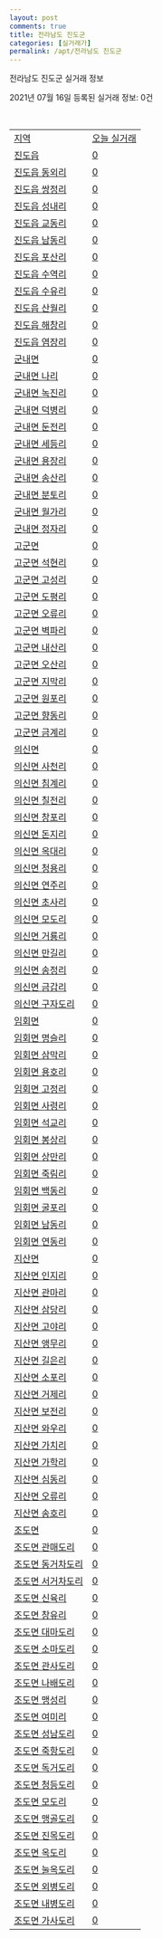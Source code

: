 ```yaml
---
layout: post
comments: true
title: 전라남도 진도군
categories: [실거래가]
permalink: /apt/전라남도 진도군
---
```


전라남도 진도군 실거래 정보

2021년 07월 16일 등록된 실거래 정보: 0건

<script type="text/javascript">
  google.charts.load('current', {'packages':['corechart']});
  google.charts.setOnLoadCallback(drawChart);

  function drawChart() {
    var data = google.visualization.arrayToDataTable([['거래일', '매매', '전월세', '전매'], ['20-07', 2, 1, 2], ['20-08', 9, 2, 0], ['20-09', 5, 4, 3], ['20-10', 24, 1, 0], ['20-11', 13, 1, 0], ['20-12', 11, 1, 0], ['21-01', 11, 0, 0], ['21-02', 5, 1, 0], ['21-03', 5, 0, 0], ['21-04', 5, 2, 0], ['21-05', 3, 1, 0], ['21-06', 9, 1, 0], ['21-07', 1, 1, 0]]);

    var options = {
      title: '최근 1년간 유형별 거래량 추이',
      legend: { position: 'bottom' }
    };

    var chart = new google.visualization.LineChart(document.getElementById('columnchart_material'));
    chart.draw(data, (options));
  }
</script>

<div id="columnchart_material" style="width: 95%; margin-left: -35px"></div>
<br>
<table class="sortable">
  <tr>
    <td><a href="#">지역</a></td>
    <td><a href="#">오늘 실거래</a></td>
  </tr>

  
  <tr class="item">
    <td><a href="전라남도 진도군 진도읍">진도읍</a></td>
    <td><a href="전라남도 진도군 진도읍">0</a></td>
  </tr>
    

  <tr class="item">
    <td><a href="전라남도 진도군 진도읍 동외리">진도읍 동외리</a></td>
    <td><a href="전라남도 진도군 진도읍 동외리">0</a></td>
  </tr>
    

  <tr class="item">
    <td><a href="전라남도 진도군 진도읍 쌍정리">진도읍 쌍정리</a></td>
    <td><a href="전라남도 진도군 진도읍 쌍정리">0</a></td>
  </tr>
    

  <tr class="item">
    <td><a href="전라남도 진도군 진도읍 성내리">진도읍 성내리</a></td>
    <td><a href="전라남도 진도군 진도읍 성내리">0</a></td>
  </tr>
    

  <tr class="item">
    <td><a href="전라남도 진도군 진도읍 교동리">진도읍 교동리</a></td>
    <td><a href="전라남도 진도군 진도읍 교동리">0</a></td>
  </tr>
    

  <tr class="item">
    <td><a href="전라남도 진도군 진도읍 남동리">진도읍 남동리</a></td>
    <td><a href="전라남도 진도군 진도읍 남동리">0</a></td>
  </tr>
    

  <tr class="item">
    <td><a href="전라남도 진도군 진도읍 포산리">진도읍 포산리</a></td>
    <td><a href="전라남도 진도군 진도읍 포산리">0</a></td>
  </tr>
    

  <tr class="item">
    <td><a href="전라남도 진도군 진도읍 수역리">진도읍 수역리</a></td>
    <td><a href="전라남도 진도군 진도읍 수역리">0</a></td>
  </tr>
    

  <tr class="item">
    <td><a href="전라남도 진도군 진도읍 수유리">진도읍 수유리</a></td>
    <td><a href="전라남도 진도군 진도읍 수유리">0</a></td>
  </tr>
    

  <tr class="item">
    <td><a href="전라남도 진도군 진도읍 산월리">진도읍 산월리</a></td>
    <td><a href="전라남도 진도군 진도읍 산월리">0</a></td>
  </tr>
    

  <tr class="item">
    <td><a href="전라남도 진도군 진도읍 해창리">진도읍 해창리</a></td>
    <td><a href="전라남도 진도군 진도읍 해창리">0</a></td>
  </tr>
    

  <tr class="item">
    <td><a href="전라남도 진도군 진도읍 염장리">진도읍 염장리</a></td>
    <td><a href="전라남도 진도군 진도읍 염장리">0</a></td>
  </tr>
    

  <tr class="item">
    <td><a href="전라남도 진도군 군내면">군내면</a></td>
    <td><a href="전라남도 진도군 군내면">0</a></td>
  </tr>
    

  <tr class="item">
    <td><a href="전라남도 진도군 군내면 나리">군내면 나리</a></td>
    <td><a href="전라남도 진도군 군내면 나리">0</a></td>
  </tr>
    

  <tr class="item">
    <td><a href="전라남도 진도군 군내면 녹진리">군내면 녹진리</a></td>
    <td><a href="전라남도 진도군 군내면 녹진리">0</a></td>
  </tr>
    

  <tr class="item">
    <td><a href="전라남도 진도군 군내면 덕병리">군내면 덕병리</a></td>
    <td><a href="전라남도 진도군 군내면 덕병리">0</a></td>
  </tr>
    

  <tr class="item">
    <td><a href="전라남도 진도군 군내면 둔전리">군내면 둔전리</a></td>
    <td><a href="전라남도 진도군 군내면 둔전리">0</a></td>
  </tr>
    

  <tr class="item">
    <td><a href="전라남도 진도군 군내면 세등리">군내면 세등리</a></td>
    <td><a href="전라남도 진도군 군내면 세등리">0</a></td>
  </tr>
    

  <tr class="item">
    <td><a href="전라남도 진도군 군내면 용장리">군내면 용장리</a></td>
    <td><a href="전라남도 진도군 군내면 용장리">0</a></td>
  </tr>
    

  <tr class="item">
    <td><a href="전라남도 진도군 군내면 송산리">군내면 송산리</a></td>
    <td><a href="전라남도 진도군 군내면 송산리">0</a></td>
  </tr>
    

  <tr class="item">
    <td><a href="전라남도 진도군 군내면 분토리">군내면 분토리</a></td>
    <td><a href="전라남도 진도군 군내면 분토리">0</a></td>
  </tr>
    

  <tr class="item">
    <td><a href="전라남도 진도군 군내면 월가리">군내면 월가리</a></td>
    <td><a href="전라남도 진도군 군내면 월가리">0</a></td>
  </tr>
    

  <tr class="item">
    <td><a href="전라남도 진도군 군내면 정자리">군내면 정자리</a></td>
    <td><a href="전라남도 진도군 군내면 정자리">0</a></td>
  </tr>
    

  <tr class="item">
    <td><a href="전라남도 진도군 고군면">고군면</a></td>
    <td><a href="전라남도 진도군 고군면">0</a></td>
  </tr>
    

  <tr class="item">
    <td><a href="전라남도 진도군 고군면 석현리">고군면 석현리</a></td>
    <td><a href="전라남도 진도군 고군면 석현리">0</a></td>
  </tr>
    

  <tr class="item">
    <td><a href="전라남도 진도군 고군면 고성리">고군면 고성리</a></td>
    <td><a href="전라남도 진도군 고군면 고성리">0</a></td>
  </tr>
    

  <tr class="item">
    <td><a href="전라남도 진도군 고군면 도평리">고군면 도평리</a></td>
    <td><a href="전라남도 진도군 고군면 도평리">0</a></td>
  </tr>
    

  <tr class="item">
    <td><a href="전라남도 진도군 고군면 오류리">고군면 오류리</a></td>
    <td><a href="전라남도 진도군 고군면 오류리">0</a></td>
  </tr>
    

  <tr class="item">
    <td><a href="전라남도 진도군 고군면 벽파리">고군면 벽파리</a></td>
    <td><a href="전라남도 진도군 고군면 벽파리">0</a></td>
  </tr>
    

  <tr class="item">
    <td><a href="전라남도 진도군 고군면 내산리">고군면 내산리</a></td>
    <td><a href="전라남도 진도군 고군면 내산리">0</a></td>
  </tr>
    

  <tr class="item">
    <td><a href="전라남도 진도군 고군면 오산리">고군면 오산리</a></td>
    <td><a href="전라남도 진도군 고군면 오산리">0</a></td>
  </tr>
    

  <tr class="item">
    <td><a href="전라남도 진도군 고군면 지막리">고군면 지막리</a></td>
    <td><a href="전라남도 진도군 고군면 지막리">0</a></td>
  </tr>
    

  <tr class="item">
    <td><a href="전라남도 진도군 고군면 원포리">고군면 원포리</a></td>
    <td><a href="전라남도 진도군 고군면 원포리">0</a></td>
  </tr>
    

  <tr class="item">
    <td><a href="전라남도 진도군 고군면 향동리">고군면 향동리</a></td>
    <td><a href="전라남도 진도군 고군면 향동리">0</a></td>
  </tr>
    

  <tr class="item">
    <td><a href="전라남도 진도군 고군면 금계리">고군면 금계리</a></td>
    <td><a href="전라남도 진도군 고군면 금계리">0</a></td>
  </tr>
    

  <tr class="item">
    <td><a href="전라남도 진도군 의신면">의신면</a></td>
    <td><a href="전라남도 진도군 의신면">0</a></td>
  </tr>
    

  <tr class="item">
    <td><a href="전라남도 진도군 의신면 사천리">의신면 사천리</a></td>
    <td><a href="전라남도 진도군 의신면 사천리">0</a></td>
  </tr>
    

  <tr class="item">
    <td><a href="전라남도 진도군 의신면 침계리">의신면 침계리</a></td>
    <td><a href="전라남도 진도군 의신면 침계리">0</a></td>
  </tr>
    

  <tr class="item">
    <td><a href="전라남도 진도군 의신면 칠전리">의신면 칠전리</a></td>
    <td><a href="전라남도 진도군 의신면 칠전리">0</a></td>
  </tr>
    

  <tr class="item">
    <td><a href="전라남도 진도군 의신면 창포리">의신면 창포리</a></td>
    <td><a href="전라남도 진도군 의신면 창포리">0</a></td>
  </tr>
    

  <tr class="item">
    <td><a href="전라남도 진도군 의신면 돈지리">의신면 돈지리</a></td>
    <td><a href="전라남도 진도군 의신면 돈지리">0</a></td>
  </tr>
    

  <tr class="item">
    <td><a href="전라남도 진도군 의신면 옥대리">의신면 옥대리</a></td>
    <td><a href="전라남도 진도군 의신면 옥대리">0</a></td>
  </tr>
    

  <tr class="item">
    <td><a href="전라남도 진도군 의신면 청용리">의신면 청용리</a></td>
    <td><a href="전라남도 진도군 의신면 청용리">0</a></td>
  </tr>
    

  <tr class="item">
    <td><a href="전라남도 진도군 의신면 연주리">의신면 연주리</a></td>
    <td><a href="전라남도 진도군 의신면 연주리">0</a></td>
  </tr>
    

  <tr class="item">
    <td><a href="전라남도 진도군 의신면 초사리">의신면 초사리</a></td>
    <td><a href="전라남도 진도군 의신면 초사리">0</a></td>
  </tr>
    

  <tr class="item">
    <td><a href="전라남도 진도군 의신면 모도리">의신면 모도리</a></td>
    <td><a href="전라남도 진도군 의신면 모도리">0</a></td>
  </tr>
    

  <tr class="item">
    <td><a href="전라남도 진도군 의신면 거룡리">의신면 거룡리</a></td>
    <td><a href="전라남도 진도군 의신면 거룡리">0</a></td>
  </tr>
    

  <tr class="item">
    <td><a href="전라남도 진도군 의신면 만길리">의신면 만길리</a></td>
    <td><a href="전라남도 진도군 의신면 만길리">0</a></td>
  </tr>
    

  <tr class="item">
    <td><a href="전라남도 진도군 의신면 송정리">의신면 송정리</a></td>
    <td><a href="전라남도 진도군 의신면 송정리">0</a></td>
  </tr>
    

  <tr class="item">
    <td><a href="전라남도 진도군 의신면 금갑리">의신면 금갑리</a></td>
    <td><a href="전라남도 진도군 의신면 금갑리">0</a></td>
  </tr>
    

  <tr class="item">
    <td><a href="전라남도 진도군 의신면 구자도리">의신면 구자도리</a></td>
    <td><a href="전라남도 진도군 의신면 구자도리">0</a></td>
  </tr>
    

  <tr class="item">
    <td><a href="전라남도 진도군 임회면">임회면</a></td>
    <td><a href="전라남도 진도군 임회면">0</a></td>
  </tr>
    

  <tr class="item">
    <td><a href="전라남도 진도군 임회면 명슬리">임회면 명슬리</a></td>
    <td><a href="전라남도 진도군 임회면 명슬리">0</a></td>
  </tr>
    

  <tr class="item">
    <td><a href="전라남도 진도군 임회면 삼막리">임회면 삼막리</a></td>
    <td><a href="전라남도 진도군 임회면 삼막리">0</a></td>
  </tr>
    

  <tr class="item">
    <td><a href="전라남도 진도군 임회면 용호리">임회면 용호리</a></td>
    <td><a href="전라남도 진도군 임회면 용호리">0</a></td>
  </tr>
    

  <tr class="item">
    <td><a href="전라남도 진도군 임회면 고정리">임회면 고정리</a></td>
    <td><a href="전라남도 진도군 임회면 고정리">0</a></td>
  </tr>
    

  <tr class="item">
    <td><a href="전라남도 진도군 임회면 사령리">임회면 사령리</a></td>
    <td><a href="전라남도 진도군 임회면 사령리">0</a></td>
  </tr>
    

  <tr class="item">
    <td><a href="전라남도 진도군 임회면 석교리">임회면 석교리</a></td>
    <td><a href="전라남도 진도군 임회면 석교리">0</a></td>
  </tr>
    

  <tr class="item">
    <td><a href="전라남도 진도군 임회면 봉상리">임회면 봉상리</a></td>
    <td><a href="전라남도 진도군 임회면 봉상리">0</a></td>
  </tr>
    

  <tr class="item">
    <td><a href="전라남도 진도군 임회면 상만리">임회면 상만리</a></td>
    <td><a href="전라남도 진도군 임회면 상만리">0</a></td>
  </tr>
    

  <tr class="item">
    <td><a href="전라남도 진도군 임회면 죽림리">임회면 죽림리</a></td>
    <td><a href="전라남도 진도군 임회면 죽림리">0</a></td>
  </tr>
    

  <tr class="item">
    <td><a href="전라남도 진도군 임회면 백동리">임회면 백동리</a></td>
    <td><a href="전라남도 진도군 임회면 백동리">0</a></td>
  </tr>
    

  <tr class="item">
    <td><a href="전라남도 진도군 임회면 굴포리">임회면 굴포리</a></td>
    <td><a href="전라남도 진도군 임회면 굴포리">0</a></td>
  </tr>
    

  <tr class="item">
    <td><a href="전라남도 진도군 임회면 남동리">임회면 남동리</a></td>
    <td><a href="전라남도 진도군 임회면 남동리">0</a></td>
  </tr>
    

  <tr class="item">
    <td><a href="전라남도 진도군 임회면 연동리">임회면 연동리</a></td>
    <td><a href="전라남도 진도군 임회면 연동리">0</a></td>
  </tr>
    

  <tr class="item">
    <td><a href="전라남도 진도군 지산면">지산면</a></td>
    <td><a href="전라남도 진도군 지산면">0</a></td>
  </tr>
    

  <tr class="item">
    <td><a href="전라남도 진도군 지산면 인지리">지산면 인지리</a></td>
    <td><a href="전라남도 진도군 지산면 인지리">0</a></td>
  </tr>
    

  <tr class="item">
    <td><a href="전라남도 진도군 지산면 관마리">지산면 관마리</a></td>
    <td><a href="전라남도 진도군 지산면 관마리">0</a></td>
  </tr>
    

  <tr class="item">
    <td><a href="전라남도 진도군 지산면 삼당리">지산면 삼당리</a></td>
    <td><a href="전라남도 진도군 지산면 삼당리">0</a></td>
  </tr>
    

  <tr class="item">
    <td><a href="전라남도 진도군 지산면 고야리">지산면 고야리</a></td>
    <td><a href="전라남도 진도군 지산면 고야리">0</a></td>
  </tr>
    

  <tr class="item">
    <td><a href="전라남도 진도군 지산면 앵무리">지산면 앵무리</a></td>
    <td><a href="전라남도 진도군 지산면 앵무리">0</a></td>
  </tr>
    

  <tr class="item">
    <td><a href="전라남도 진도군 지산면 길은리">지산면 길은리</a></td>
    <td><a href="전라남도 진도군 지산면 길은리">0</a></td>
  </tr>
    

  <tr class="item">
    <td><a href="전라남도 진도군 지산면 소포리">지산면 소포리</a></td>
    <td><a href="전라남도 진도군 지산면 소포리">0</a></td>
  </tr>
    

  <tr class="item">
    <td><a href="전라남도 진도군 지산면 거제리">지산면 거제리</a></td>
    <td><a href="전라남도 진도군 지산면 거제리">0</a></td>
  </tr>
    

  <tr class="item">
    <td><a href="전라남도 진도군 지산면 보전리">지산면 보전리</a></td>
    <td><a href="전라남도 진도군 지산면 보전리">0</a></td>
  </tr>
    

  <tr class="item">
    <td><a href="전라남도 진도군 지산면 와우리">지산면 와우리</a></td>
    <td><a href="전라남도 진도군 지산면 와우리">0</a></td>
  </tr>
    

  <tr class="item">
    <td><a href="전라남도 진도군 지산면 가치리">지산면 가치리</a></td>
    <td><a href="전라남도 진도군 지산면 가치리">0</a></td>
  </tr>
    

  <tr class="item">
    <td><a href="전라남도 진도군 지산면 가학리">지산면 가학리</a></td>
    <td><a href="전라남도 진도군 지산면 가학리">0</a></td>
  </tr>
    

  <tr class="item">
    <td><a href="전라남도 진도군 지산면 심동리">지산면 심동리</a></td>
    <td><a href="전라남도 진도군 지산면 심동리">0</a></td>
  </tr>
    

  <tr class="item">
    <td><a href="전라남도 진도군 지산면 오류리">지산면 오류리</a></td>
    <td><a href="전라남도 진도군 지산면 오류리">0</a></td>
  </tr>
    

  <tr class="item">
    <td><a href="전라남도 진도군 지산면 송호리">지산면 송호리</a></td>
    <td><a href="전라남도 진도군 지산면 송호리">0</a></td>
  </tr>
    

  <tr class="item">
    <td><a href="전라남도 진도군 조도면">조도면</a></td>
    <td><a href="전라남도 진도군 조도면">0</a></td>
  </tr>
    

  <tr class="item">
    <td><a href="전라남도 진도군 조도면 관매도리">조도면 관매도리</a></td>
    <td><a href="전라남도 진도군 조도면 관매도리">0</a></td>
  </tr>
    

  <tr class="item">
    <td><a href="전라남도 진도군 조도면 동거차도리">조도면 동거차도리</a></td>
    <td><a href="전라남도 진도군 조도면 동거차도리">0</a></td>
  </tr>
    

  <tr class="item">
    <td><a href="전라남도 진도군 조도면 서거차도리">조도면 서거차도리</a></td>
    <td><a href="전라남도 진도군 조도면 서거차도리">0</a></td>
  </tr>
    

  <tr class="item">
    <td><a href="전라남도 진도군 조도면 신육리">조도면 신육리</a></td>
    <td><a href="전라남도 진도군 조도면 신육리">0</a></td>
  </tr>
    

  <tr class="item">
    <td><a href="전라남도 진도군 조도면 창유리">조도면 창유리</a></td>
    <td><a href="전라남도 진도군 조도면 창유리">0</a></td>
  </tr>
    

  <tr class="item">
    <td><a href="전라남도 진도군 조도면 대마도리">조도면 대마도리</a></td>
    <td><a href="전라남도 진도군 조도면 대마도리">0</a></td>
  </tr>
    

  <tr class="item">
    <td><a href="전라남도 진도군 조도면 소마도리">조도면 소마도리</a></td>
    <td><a href="전라남도 진도군 조도면 소마도리">0</a></td>
  </tr>
    

  <tr class="item">
    <td><a href="전라남도 진도군 조도면 관사도리">조도면 관사도리</a></td>
    <td><a href="전라남도 진도군 조도면 관사도리">0</a></td>
  </tr>
    

  <tr class="item">
    <td><a href="전라남도 진도군 조도면 나배도리">조도면 나배도리</a></td>
    <td><a href="전라남도 진도군 조도면 나배도리">0</a></td>
  </tr>
    

  <tr class="item">
    <td><a href="전라남도 진도군 조도면 맹성리">조도면 맹성리</a></td>
    <td><a href="전라남도 진도군 조도면 맹성리">0</a></td>
  </tr>
    

  <tr class="item">
    <td><a href="전라남도 진도군 조도면 여미리">조도면 여미리</a></td>
    <td><a href="전라남도 진도군 조도면 여미리">0</a></td>
  </tr>
    

  <tr class="item">
    <td><a href="전라남도 진도군 조도면 성남도리">조도면 성남도리</a></td>
    <td><a href="전라남도 진도군 조도면 성남도리">0</a></td>
  </tr>
    

  <tr class="item">
    <td><a href="전라남도 진도군 조도면 죽항도리">조도면 죽항도리</a></td>
    <td><a href="전라남도 진도군 조도면 죽항도리">0</a></td>
  </tr>
    

  <tr class="item">
    <td><a href="전라남도 진도군 조도면 독거도리">조도면 독거도리</a></td>
    <td><a href="전라남도 진도군 조도면 독거도리">0</a></td>
  </tr>
    

  <tr class="item">
    <td><a href="전라남도 진도군 조도면 청등도리">조도면 청등도리</a></td>
    <td><a href="전라남도 진도군 조도면 청등도리">0</a></td>
  </tr>
    

  <tr class="item">
    <td><a href="전라남도 진도군 조도면 모도리">조도면 모도리</a></td>
    <td><a href="전라남도 진도군 조도면 모도리">0</a></td>
  </tr>
    

  <tr class="item">
    <td><a href="전라남도 진도군 조도면 맹골도리">조도면 맹골도리</a></td>
    <td><a href="전라남도 진도군 조도면 맹골도리">0</a></td>
  </tr>
    

  <tr class="item">
    <td><a href="전라남도 진도군 조도면 진목도리">조도면 진목도리</a></td>
    <td><a href="전라남도 진도군 조도면 진목도리">0</a></td>
  </tr>
    

  <tr class="item">
    <td><a href="전라남도 진도군 조도면 옥도리">조도면 옥도리</a></td>
    <td><a href="전라남도 진도군 조도면 옥도리">0</a></td>
  </tr>
    

  <tr class="item">
    <td><a href="전라남도 진도군 조도면 눌옥도리">조도면 눌옥도리</a></td>
    <td><a href="전라남도 진도군 조도면 눌옥도리">0</a></td>
  </tr>
    

  <tr class="item">
    <td><a href="전라남도 진도군 조도면 외병도리">조도면 외병도리</a></td>
    <td><a href="전라남도 진도군 조도면 외병도리">0</a></td>
  </tr>
    

  <tr class="item">
    <td><a href="전라남도 진도군 조도면 내병도리">조도면 내병도리</a></td>
    <td><a href="전라남도 진도군 조도면 내병도리">0</a></td>
  </tr>
    

  <tr class="item">
    <td><a href="전라남도 진도군 조도면 가사도리">조도면 가사도리</a></td>
    <td><a href="전라남도 진도군 조도면 가사도리">0</a></td>
  </tr>
    


</table>


    